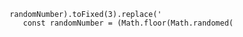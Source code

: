                  randomNumber).toFixed(3).replace('
                    const randomNumber = (Math.floor(Math.randomed(
